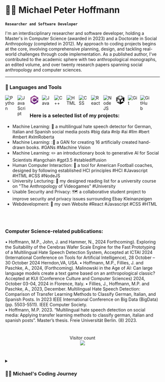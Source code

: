 # 🏄‍♂️ Michael Peter Hoffmann

**`Researcher and Software Developer`**

I'm an interdisciplinary researcher and software developer, holding a Master's in Computer Science (awarded in 2023) and a Doctorate in Social Anthropology (completed in 2012). My approach to coding projects begins at the core, involving comprehensive planning, design, and tackling real-world challenges through code implementation. As a published author, I've contributed to the academic sphere with two anthropological monographs, an edited volume, and over twenty research papers spanning social anthropology and computer sciences.

---

### 🧰 Languages and Tools
<img align="left" alt="Python" width="30px" style="padding-right:10px;" src="https://cdn.jsdelivr.net/gh/devicons/devicon/icons/python/python-plain.svg" />
<img align="left" alt="JavaScript" width="30px" style="padding-right:10px;" src="https://cdn.jsdelivr.net/gh/devicons/devicon/icons/javascript/javascript-plain.svg" />
<img align="left" alt="Csharp" width="30px" style="padding-right:10px;" src="https://github.com/devicons/devicon/blob/master/icons/csharp/csharp-original.svg"/>
<img align="left" alt="Java" width="30px" style="padding-right:10px;" src="https://cdn.jsdelivr.net/gh/devicons/devicon/icons/java/java-original.svg"/>
<img align="left" alt="C++" width="30px" style="padding-right:10px;" src="https://cdn.jsdelivr.net/gh/devicons/devicon/icons/cplusplus/cplusplus-line.svg" />
<img align="left" alt="HTML" width="30px" style="padding-right:10px;" src="https://cdn.jsdelivr.net/gh/devicons/devicon/icons/html5/html5-plain.svg" />
<img align="left" alt="CSS" width="30px" style="padding-right:10px;" src="https://cdn.jsdelivr.net/gh/devicons/devicon/icons/css3/css3-plain.svg" />
<img align="left" alt="React" width="30px" style="padding-right:10px;" src="https://cdn.jsdelivr.net/gh/devicons/devicon/icons/react/react-original.svg" />
<img align="left" alt="NodeJS" width="30px" style="padding-right:10px;" src="https://cdn.jsdelivr.net/gh/devicons/devicon/icons/nodejs/nodejs-original.svg" />
<img align="left" alt="Unity" width="30px" style="padding-right:10px;" src="https://github.com/devicons/devicon/blob/master/icons/unity/unity-original.svg" />
<img align="left" alt="Git" width="30px" style="padding-right:10px;" src="https://cdn.jsdelivr.net/gh/devicons/devicon/icons/git/git-original.svg" />
<img align="left" alt="GitHub" width="30px" style="padding-right:10px;" src="https://cdn.jsdelivr.net/gh/devicons/devicon/icons/github/github-original.svg" />
<br />

#  

### Here is a selected list of my projects:

- Machine Learning: 🔭 a multilingual hate speech detector for German, Italian and Spanish social media posts #big data #nlp #ai #llm #bert #mbert #xlmRoberta
- Machine Learning: :📖 a GAN for creating 16 artificially created hand-drawn books. #GANs #Machine Vision
- Machine Learning: :pencil2: an introductionary book to generative AI for Social Scientists #langchain #gpt3.5 #stablediffusion
- Human Computer Interaction: 🏈 a tool for American Football coaches, designed by following established HCI principles #HCI #Javascript #HTML #CSS #NodeJS
- University Lecturing: :scroll: my designed reading list for a university course on "The Anthropology of Videogames" #University
- Usable Security and Privacy: 🗺️ a collaborative student project to improve security and privacy issues surrounding Ebay Kleinanzeigen
- Webdevelopment: 🏡 my own Website #React #Javascript #CSS #HTML


<br />

#


### Computer Science-related publications:  
•	  Hoffmann, M.P., John, J. and Hammer, N., 2024 Forthcoming). Exploring the Suitability of the Cerebras Wafer Scale Engine for the Fast Prototyping of a Multilingual Hate Speech Detection System, Accepted at ICTAI 2024 (International Conference on Tools for Artificial Intelligence), 28 October – 30 October 2024 Herndon,VA, USA.
•	  Hoffmann, M.P., Fillies, J. and Paschke, A., 2024, (Forthcoming). Malinowski in the Age of AI: Can large language models create a text game based on an anthropological classic? Accepted at KUI (Conference Culture and Computer Sciences) 2024, October 03-04, 2024 in Florence, Italy. 
•	  Fillies, J., Hoffmann, M.P. and Paschke, A., 2023, December. Multilingual Hate Speech Detection: Comparison of Transfer Learning Methods to Classify German, Italian, and Spanish Posts. In 2023 IEEE International Conference on Big Data (BigData) (pp. 5503-5511). IEEE Computer Society.   
•	Hoffmann, M.P. 2023. “Multilingual hate speech detection on social media: Applying transfer learning methods to classify german, italian and spanish posts”. Master’s thesis. Freie Universität Berlin. (8) 2023.  

#
<p align="center"> 
  Visitor count<br>
  <img src="https://profile-counter.glitch.me/michaelpeterhoffmann/count.svg" />
</p>

#

<details>
 <summary><h3>👨‍💻 Michael's Coding Journey</h3></summary>
 My coding journey commenced during my undergraduate years in Computer Science from 2000 to 2003 at TU Munich in Germany. Toward the end of my Bachelor's program, I developed an additional passion: the study of social sciences. This led me then to pursue a program in social anthropology, marking the beginning of my career as a researcher in social anthropology. This path took me to the London School of Economics and Political Science, where I earned a Master's in Anthropology and Development Studies followed by a Ph.D. in Social Anthropology in 2012. Upon completing my doctorate, I returned to Germany and secured positions at various esteemed institutions, including the Max Planck Institute for Social Anthropology, the Global South Studies Center at the University of Cologne, RE:WORK at Humboldt University, and ultimately a DFG-sponsored post-doc at Martin Luther University of Halle-Wittenberg.

Throughout these times as a post-doc, however, my interest in coding and software development reignited, which then led me to enroll in a Master's program in Computer Science at FU Berlin, culminating in obtaining my degree in October 2023. Ever since I have a desire for knowledge in computer science-related subjects, and also began delving into interdisciplinary projects that sit at the intersection of anthropology and computer sciences. Feel free to explore the projects I'm currently involved in below!



### Get in touch:  
- 💬 Ask me about ...Computer Science, Anthropology or Just Anything Else
- ⚡ Fun fact: ... Love to travel 

[website]: https://www.michaelpeterhoffmann.com
[Google Scholar]: https://scholar.google.com/citations?user=IrxVFGkAAAAJ&hl=en
